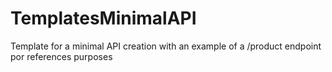 # TemplatesMinimalAPI
Template for a minimal API creation with an example of a /product endpoint por references purposes
